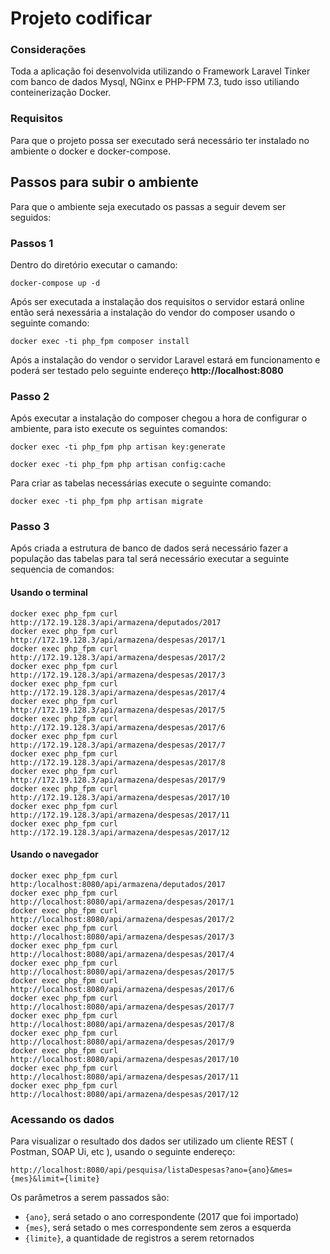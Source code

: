 # Projeto codificar

### Considerações
Toda a aplicação foi desenvolvida utilizando o Framework Laravel Tinker com banco de dados Mysql, NGinx e PHP-FPM 7.3, tudo isso utiliando conteinerização Docker.

### Requisitos
Para que o projeto possa ser executado será necessário ter instalado no ambiente o docker e docker-compose.

## Passos para subir o ambiente
Para que o ambiente seja executado os passas a seguir devem ser seguidos:
### Passos 1
Dentro do diretório executar o camando:
```
docker-compose up -d
```
Após ser executada a instalação dos requisitos o servidor estará online então será nexessária a instalação do vendor do composer usando o seguinte comando:
```
docker exec -ti php_fpm composer install
```
Após a instalação do vendor o servidor Laravel estará em funcionamento e poderá ser testado pelo seguinte endereço **http://localhost:8080**

### Passo 2
Após executar a instalação do composer chegou a hora de configurar o ambiente, para isto execute os seguintes comandos:
```
docker exec -ti php_fpm php artisan key:generate
```
```
docker exec -ti php_fpm php artisan config:cache
```
Para criar as tabelas necessárias execute o seguinte comando:
```
docker exec -ti php_fpm php artisan migrate
```
### Passo 3
Após criada a estrutura de banco de dados será necessário fazer a população das tabelas para tal será necessário executar a seguinte sequencia de comandos:
#### Usando o terminal
```
docker exec php_fpm curl http://172.19.128.3/api/armazena/deputados/2017
docker exec php_fpm curl http://172.19.128.3/api/armazena/despesas/2017/1
docker exec php_fpm curl http://172.19.128.3/api/armazena/despesas/2017/2
docker exec php_fpm curl http://172.19.128.3/api/armazena/despesas/2017/3
docker exec php_fpm curl http://172.19.128.3/api/armazena/despesas/2017/4
docker exec php_fpm curl http://172.19.128.3/api/armazena/despesas/2017/5
docker exec php_fpm curl http://172.19.128.3/api/armazena/despesas/2017/6
docker exec php_fpm curl http://172.19.128.3/api/armazena/despesas/2017/7
docker exec php_fpm curl http://172.19.128.3/api/armazena/despesas/2017/8
docker exec php_fpm curl http://172.19.128.3/api/armazena/despesas/2017/9
docker exec php_fpm curl http://172.19.128.3/api/armazena/despesas/2017/10
docker exec php_fpm curl http://172.19.128.3/api/armazena/despesas/2017/11
docker exec php_fpm curl http://172.19.128.3/api/armazena/despesas/2017/12
```
#### Usando o navegador
```
docker exec php_fpm curl http:/localhost:8080/api/armazena/deputados/2017
docker exec php_fpm curl http://localhost:8080/api/armazena/despesas/2017/1
docker exec php_fpm curl http://localhost:8080/api/armazena/despesas/2017/2
docker exec php_fpm curl http://localhost:8080/api/armazena/despesas/2017/3
docker exec php_fpm curl http://localhost:8080/api/armazena/despesas/2017/4
docker exec php_fpm curl http://localhost:8080/api/armazena/despesas/2017/5
docker exec php_fpm curl http://localhost:8080/api/armazena/despesas/2017/6
docker exec php_fpm curl http://localhost:8080/api/armazena/despesas/2017/7
docker exec php_fpm curl http://localhost:8080/api/armazena/despesas/2017/8
docker exec php_fpm curl http://localhost:8080/api/armazena/despesas/2017/9
docker exec php_fpm curl http://localhost:8080/api/armazena/despesas/2017/10
docker exec php_fpm curl http://localhost:8080/api/armazena/despesas/2017/11
docker exec php_fpm curl http://localhost:8080/api/armazena/despesas/2017/12
```

### Acessando os dados
Para visualizar o resultado dos dados ser utilizado um cliente REST ( Postman, SOAP Ui, etc ), usando o seguinte endereço:
```
http://localhost:8080/api/pesquisa/listaDespesas?ano={ano}&mes={mes}&limit={limite}
```
Os parâmetros a serem passados são:
- `{ano}`, será setado o ano correspondente (2017 que foi importado)
- `{mes}`, será setado o mes correspondente sem zeros a esquerda
- `{limite}`, a quantidade de registros a serem retornados
